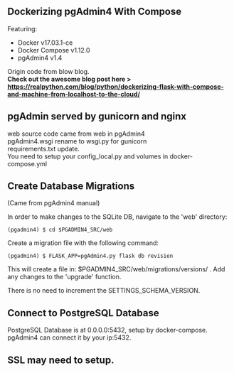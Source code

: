 ## Dockerizing pgAdmin4 With Compose

Featuring:

- Docker v17.03.1-ce
- Docker Compose v1.12.0
- pgAdmin4 v1.4

Origin code from blow blog.  
**Check out the awesome blog post here > https://realpython.com/blog/python/dockerizing-flask-with-compose-and-machine-from-localhost-to-the-cloud/**

## pgAdmin served by gunicorn and nginx
web source code came from web in pgAdmin4  
pgAdmin4.wsgi rename to wsgi.py for gunicorn  
requirements.txt update.  
You need to setup your config_local.py and volumes in docker-compose.yml

## Create Database Migrations
(Came from pgAdmin4 manual)

In order to make changes to the SQLite DB, navigate to the 'web' directory:

`(pgadmin4) $ cd $PGADMIN4_SRC/web`

Create a migration file with the following command:

`(pgadmin4) $ FLASK_APP=pgAdmin4.py flask db revision`

This will create a file in: $PGADMIN4_SRC/web/migrations/versions/ .
Add any changes to the 'upgrade' function.

There is no need to increment the SETTINGS_SCHEMA_VERSION.

## Connect to PostgreSQL Database

PostgreSQL Database is at 0.0.0.0:5432, setup by docker-compose.  
pgAdmin4 can connect it by your ip:5432.

## SSL may need to setup.
